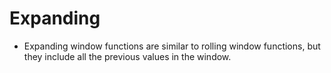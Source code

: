 # Expanding
- Expanding window functions are similar to rolling window functions, but they include all the previous values in the window.